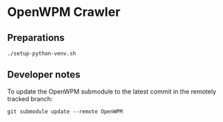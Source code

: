 # OpenWPM Crawler 

## Preparations

```
./setup-python-venv.sh
```

## Developer notes

To update the OpenWPM submodule to the latest commit in the remotely tracked branch:

```
git submodule update --remote OpenWPM
```
